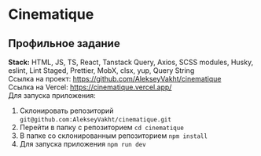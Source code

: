 # Cinematique

## Профильное задание

**Stack:** HTML, JS, TS, React, Tanstack Query, Axios, SCSS modules, Husky, eslint, Lint Staged, Prettier, MobX, clsx, yup, Query String  
Ссылка на проект: https://github.com/AlekseyVakht/cinematique  
Ссылка на Vercel: https://cinematique.vercel.app/  
Для запуска приложения:

1. Склонировать репозиторий `git@github.com:AlekseyVakht/cinematique.git`
2. Перейти в папку с репозиторием `cd cinematique`
3. В папке со склонированным репозиторием `npm install`
4. Для запуска приложения `npm run dev`
